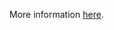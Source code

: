 More information [here](https://docs.prismacloud.io/en/enterprise-edition/policy-reference/alibaba-policies/alibaba-logging-policies/ensure-alibaba-cloud-rds-instance-sql-collector-retention-period-should-be-greater-than-180).
